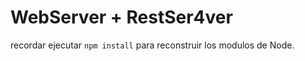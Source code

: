 # WebServer + RestSer4ver

recordar ejecutar ```npm install``` para reconstruir los modulos de Node.